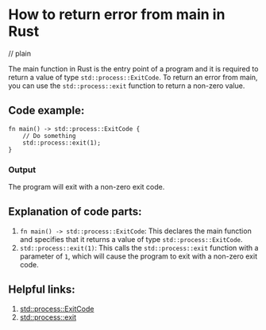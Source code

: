 # How to return error from main in Rust
// plain

The main function in Rust is the entry point of a program and it is required to return a value of type `std::process::ExitCode`. To return an error from main, you can use the `std::process::exit` function to return a non-zero value.

## Code example:

```
fn main() -> std::process::ExitCode {
    // Do something
    std::process::exit(1);
}
```

### Output

The program will exit with a non-zero exit code.

## Explanation of code parts:

1. `fn main() -> std::process::ExitCode`: This declares the main function and specifies that it returns a value of type `std::process::ExitCode`.
2. `std::process::exit(1)`: This calls the `std::process::exit` function with a parameter of `1`, which will cause the program to exit with a non-zero exit code.

## Helpful links:

1. [std::process::ExitCode](https://doc.rust-lang.org/std/process/enum.ExitCode.html)
2. [std::process::exit](https://doc.rust-lang.org/std/process/fn.exit.html)